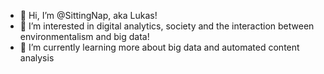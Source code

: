 - 👋 Hi, I’m @SittingNap, aka Lukas!
- 👀 I’m interested in digital analytics, society and the interaction between environmentalism and big data!
- 🌱 I’m currently learning more about big data and automated content analysis 

<!---
SittingNap/SittingNap is a ✨ special ✨ repository because its `README.md` (this file) appears on your GitHub profile.
You can click the Preview link to take a look at your changes.
--->
